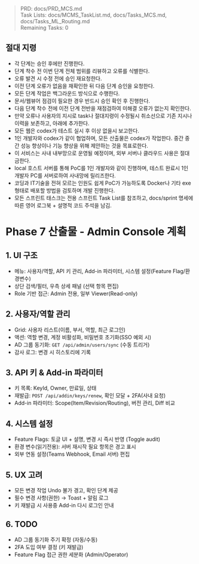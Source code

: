 > PRD: docs/PRD_MCS.md  
> Task Lists: docs/MCMS_TaskList.md, docs/Tasks_MCS.md, docs/Tasks_ML_Routing.md  
> Remaining Tasks: 0

## 절대 지령
- 각 단계는 승인 후에만 진행한다.
- 단계 착수 전 이번 단계 전체 범위를 리뷰하고 오류를 식별한다.
- 오류 발견 시 수정 전에 승인 재요청한다.
- 이전 단계 오류가 없음을 재확인한 뒤 다음 단계 승인을 요청한다.
- 모든 단계 작업은 백그라운드 방식으로 수행한다.
- 문서/웹뷰어 점검이 필요한 경우 반드시 승인 확인 후 진행한다.
- 다음 단계 착수 전에 이전 단계 전반을 재점검하여 미해결 오류가 없는지 확인한다.
- 만약 오류나 사용자의 지시로 task나 절대지령이 수정될시 취소선으로 기존 지시나 이력을 보존하고, 아래에 추가한다.
- 모든 웹은 codex가 테스트 실시 후 이상 없을시 보고한다.
- 1인 개발자와 codex가 같이 협업하며, 모든 산출물은 codex가 작업한다. 중간 중간 성능 향상이나 기능 향상을 위해 제안하는 것을 목표로한다.
- 이 서비스는 사내 내부망으로 운영될 예정이며, 외부 서버나 클라우드 사용은 절대 금한다.
- local 호스트 서버를 통해 PoC를 1인 개발자와 같이 진행하며, 테스트 완료시 1인 개발자 PC를 서버로하여 사내망에 릴리즈한다.
- 코딩과 IT기술을 전혀 모르는 인원도 쉽게 PoC가 가능하도록 Docker나 기타 exe 형태로 배포할 방법을 검토하며 개발 진행한다.
- 모든 스프린트 태스크는 전용 스프린트 Task List를 참조하고, docs/sprint 명세에 따른 영어 로그북 + 설명적 코드 주석을 남김.
# Phase 7 산출물 - Admin Console 계획

## 1. UI 구조
- 메뉴: 사용자/역할, API 키 관리, Add-in 파라미터, 시스템 설정(Feature Flag/환경변수)
- 상단 검색/필터, 우측 상세 패널 (선택 항목 편집)
- Role 기반 접근: Admin 전용, 일부 Viewer(Read-only)

## 2. 사용자/역할 관리
- Grid: 사용자 리스트(이름, 부서, 역할, 최근 로그인)
- 액션: 역할 변경, 계정 비활성화, 비밀번호 초기화(SSO 예외 시)
- AD 그룹 동기화: `GET /api/admin/users/sync` (수동 트리거)
- 감사 로그: 변경 시 히스토리에 기록

## 3. API 키 & Add-in 파라미터
- 키 목록: KeyId, Owner, 만료일, 상태
- 재발급: `POST /api/addin/keys/renew`, 확인 모달 + 2FA(사내 요청)
- Add-in 파라미터: Scope(Item/Revision/Routing), 버전 관리, Diff 비교

## 4. 시스템 설정
- Feature Flags: 토글 UI + 설명, 변경 시 즉시 반영 (Toggle audit)
- 환경 변수(읽기전용): 서버 재시작 필요 항목은 경고 표시
- 외부 연동 설정(Teams Webhook, Email 서버) 편집

## 5. UX 고려
- 모든 변경 작업 Undo 불가 경고, 확인 단계 제공
- 필수 변경 사항(권한) → Toast + 알림 로그
- 키 재발급 시 사용중 Add-in 다시 로그인 안내

## 6. TODO
- AD 그룹 동기화 주기 확정 (자동/수동)
- 2FA 도입 여부 결정 (키 재발급)
- Feature Flag 접근 권한 세분화 (Admin/Operator)

